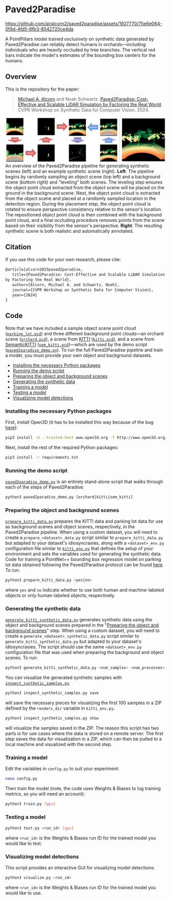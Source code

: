 # Paved2Paradise

https://github.com/airalcorn2/paved2paradise/assets/1927770/75e6e064-0f9d-4fd5-8fb3-8542720ce4da

A PointPillars model trained *exclusively* on synthetic data generated by Paved2Paradise can reliably detect humans in orchards—including individuals who are heavily occluded by tree branches.
The vertical red bars indicate the model's estimates of the bounding box centers for the humans.

## Overview

This is the repository for the paper:

>[Michael A. Alcorn](https://sites.google.com/view/michaelaalcorn) and Noah Schwartz. [Paved2Paradise: Cost-Effective and Scalable LiDAR Simulation by Factoring the Real World](https://arxiv.org/abs/2312.01117). CVPR Workshop on Synthetic Data for Computer Vision. 2024.

![Paved2Paradise Overview](Overview.png)
An overview of the Paved2Paradise pipeline for generating synthetic scenes (left) and an example synthetic scene (right).
**Left**: The pipeline begins by randomly sampling an object scene (top left) and a background scene (bottom right) and "leveling" both scenes.
The leveling step ensures the object point cloud extracted from the object scene will be placed on the ground in the background scene.
Next, the object point cloud is extracted from the object scene and placed at a randomly sampled location in the detection region.
During the placement step, the object point cloud is rotated to ensure perspective consistency relative to the sensor's location.
The repositioned object point cloud is then combined with the background point cloud, and a final occluding procedure removes points from the scene based on their visibility from the sensor's perspective.
**Right**: The resulting synthetic scene is both realistic and automatically annotated.

## Citation

If you use this code for your own research, please cite:

```
@article{alcorn2023paved2paradise,
   title={Paved2Paradise: Cost-Effective and Scalable LiDAR Simulation by Factoring the Real World},
   author={Alcorn, Michael A. and Schwartz, Noah},
   journal={CVPR Workshop on Synthetic Data for Computer Vision},
   year={2024}
}
```

## Code

Note that we have included a sample object scene point cloud ([`parking_lot.pcd`](parking_lot.pcd)) and three different background point clouds—an orchard scene ([`orchard.pcd`](orchard.pcd)), a scene from [KITTI](https://www.cvlibs.net/datasets/kitti/) ([`kitti.pcd`](kitti.pcd)), and a scene from [SemanticKITTI](http://www.semantic-kitti.org/index.html) ([`sem_kitti.pcd`](sem_kitti.pcd))—which are used by the demo script ([`paved2paradise_demo.py`](paved2paradise_demo.py)).
To run the full Paved2Paradise pipeline and train a model, you must provide your own object and background datasets.

- [Installing the necessary Python packages](#installing-the-necessary-python-packages)
- [Running the demo script](#running-the-demo-script)
- [Preparing the object and background scenes](#preparing-the-object-and-background-scenes)
- [Generating the synthetic data](#generating-the-synthetic-data)
- [Training a model](#training-a-model)
- [Testing a model](#testing-a-model)
- [Visualizing model detections](#visualizing-model-detections)

### Installing the necessary Python packages

First, install Open3D (it has to be installed this way because of the bug [here](https://github.com/isl-org/Open3D/issues/6428)):

```bash
pip3 install -U --trusted-host www.open3d.org -f http://www.open3d.org/docs/latest/getting_started.html open3d
```

Next, install the rest of the required Python packages:

```bash
pip3 install -r requirements.txt
```

### Running the demo script

[`paved2paradise_demo.py`](paved2paradise_demo.py) is an entirely stand-alone script that walks through each of the steps of Paved2Paradise:

```bash
python3 paved2paradise_demo.py [orchard|kitti|sem_kitti]
```

### Preparing the object and background scenes

[`prepare_kitti_data.py`](prepare_kitti_data.py) prepares the KITTI data and parking lot data for use as background scenes and object scenes, respectively, in the Paved2Paradise pipeline.
When using a custom dataset, you will need to create a `prepare_<dataset>_data.py` script similar to `prepare_kitti_data.py` but adapted to your dataset's idiosyncrasies, along with a `<dataset>_env.py` configuration file similar to [`kitti_env.py`](kitti_env.py) that defines the setup of your environment and sets the variables used for generating the synthetic data.
Code for training a PointNet++ bounding box regression model on parking lot data obtained following the Paved2Paradise protocol can be found [here](https://github.com/airalcorn2/parking-lot-pointnetplusplus).
To run:

```bash
python3 prepare_kitti_data.py <yes|no>
```

where `yes` and `no` indicate whether to use both human and machine-labeled objects or only human-labeled objects, respectively.

### Generating the synthetic data

[`generate_kitti_synthetic_data.py`](generate_kitti_synthetic_data.py) generates synthetic data using the object and background scenes prepared in the "[Preparing the object and background scenes](#preparing-the-object-and-background-scenes)" step.
When using a custom dataset, you will need to create a `generate_<dataset>_synthetic_data.py` script similar to `generate_kitti_synthetic_data.py` but adapted to your dataset's idiosyncrasies.
The script should use the same `<dataset>_env.py` configuration file that was used when preparing the background and object scenes.
To run:

```bash
python3 generate_kitti_synthetic_data.py <num_samples> <num_processes>
```

You can visualize the generated synthetic samples with [`inspect_synthetic_samples.py`](inspect_synthetic_samples.py).

```bash
python3 inspect_synthetic_samples.py save
```

will save the necessary pieces for visualizing the first 100 samples in a ZIP defined by the `renders_dir` variable in `kitti_env.py`.

```bash
python3 inspect_synthetic_samples.py show
```

will visualize the samples saved in the ZIP.
The reason this script has two parts is for use cases where the data is stored on a remote server.
The first step saves the data for visualization in a ZIP, which can then be pulled to a local machine and visualized with the second step.

### Training a model

Edit the variables in `config.py` to suit your experiment:

```bash
nano config.py
```

Then train the model (note, the code uses Weights & Biases to log training metrics, so you will need an account):

```bash
python3 train.py [gpu]
```

### Testing a model

```bash
python3 test.py <run_id> [gpu]
```

where `<run_id>` is the Weights & Biases run ID for the trained model you would like to test.

### Visualizing model detections

This script provides an interactive GUI for visualizing model detections:

```bash
python3 visualize.py <run_id>
```

where `<run_id>` is the Weights & Biases run ID for the trained model you would like to use.
